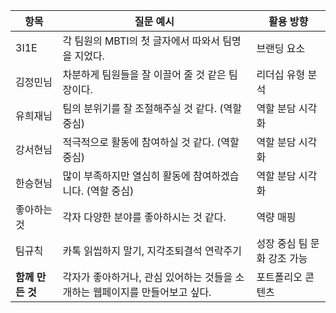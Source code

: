 | 항목 | 질문 예시 | 활용 방향 |
|------|-----------|------------|
| 3I1E  |각 팀원의 MBTI의 첫 글자에서 따와서 팀명을 지었다. | 브랜딩 요소 |
| 김정민님  | 차분하게 팀원들을 잘 이끌어 줄 것 같은 팀장이다. | 리더십 유형 분석 |
| 유희재님 | 팀의 분위기를 잘 조절해주실 것 같다. (역할 중심) | 역할 분담 시각화 |
| 강서현님 | 적극적으로 활동에 참여하실 것 같다. (역할 중심) | 역할 분담 시각화 |
| 한승현님 | 많이 부족하지만 열심히 활동에 참여하겠습니다. (역할 중심) | 역할 분담 시각화 |
| 좋아하는 것 | 각자 다양한 분야를 좋아하시는 것 같다. | 역량 매핑 |
| 팀규칙 | 카톡 읽씹하지 말기, 지각조퇴결석 연락주기| 성장 중심 팀 문화 강조 가능 |
| **함께 만든 것** | 각자가 좋아하거나, 관심 있어하는 것들을 소개하는 웹페이지를 만들어보고 싶다.| 포트폴리오 콘텐츠 |    

